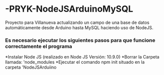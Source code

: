# -PRYK-NodeJSArduinoMySQL
Proyecto para Villanueva actualizando un campo de una base de datos automáticamente desde Arduino hasta MySQL haciendo uso de NodeJS.

### Es necesario ejecutar los siguientes pasos para que funcione correctamente el programa

*Instalar Node JS (realizado en Node JS Versión: 10.9.0)
*Borrar la Carpeta llamada: 'node_modules
*Ejecutar el comando npm init situado en la carpeta 'NodeJSArduiino
